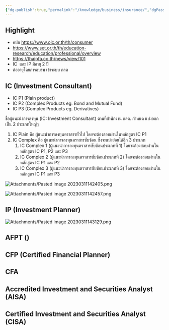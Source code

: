 ```yaml
---
{"dg-publish":true,"permalink":"/knowledge/business/insurance/","dgPassFrontmatter":true}
---
```


## Highlight
- คปภ https://www.oic.or.th/th/consumer
- https://www.set.or.th/th/education-research/education/professional/overview
- https://thaipfa.co.th/news/view/101
- IC  และ IP มีอายุ 2 ปี
- ต่ออายุโดยการอบรม เข้าระบบ กลต
## IC (Investment Consultant)
- IC P1 (Plain product)
- IC P2 (Complex Products eg. Bond and Mutual Fund)
- IC P3 (Complex Products eg. Derivatives)

ชื่อผู้แนะนำการลงทุน (IC: Investment Consultant) ตามที่สำนักงาน กลต. กำหนด แบ่งออกเป็น 2 ประเภทใหญ่ๆ

1.  IC Plain คือ ผู้แนะนำการลงทุนตราสารทั่วไป โดยจะต้องสอบผ่านในหลักสูตร IC P1
2.  IC Complex คือ ผู้แนะนำการลงทุนตราสารซับซ้อน ซึ่งจะแบ่งย่อยได้อีก 3 ประเภท
	1. IC Complex 1 (ผู้แนะนำการลงทุนตราสารซับซ้อนประเภทที่ 1) โดยจะต้องสอบผ่านในหลักสูตร IC P1, P2 และ P3
	2. IC Complex 2 (ผู้แนะนำการลงทุนตราสารซับซ้อนประเภทที่ 2) โดยจะต้องสอบผ่านในหลักสูตร IC P1 และ P2
	3. IC Complex 3 (ผู้แนะนำการลงทุนตราสารซับซ้อนประเภทที่ 3) โดยจะต้องสอบผ่านในหลักสูตร IC P1 และ P3

![Attachments/Pasted image 20230311142405.png](/img/user/Attachments/Pasted%20image%2020230311142405.png)

![Attachments/Pasted image 20230311142457.png](/img/user/Attachments/Pasted%20image%2020230311142457.png)

## IP (Investment Planner)
![Attachments/Pasted image 20230311143129.png](/img/user/Attachments/Pasted%20image%2020230311143129.png)
## AFPT ()

## CFP (Certified Financial Planner)

## CFA

## Accredited Investment and Securities Analyst (AISA)

## Certified Investment and Securities Analyst (CISA)
